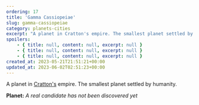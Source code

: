 ```yaml
---
ordering: 17
title: 'Gamma Cassiopeiae'
slug: gamma-cassiopeiae
category: planets-cities
excerpt: "A planet in Cratton's empire. The smallest planet settled by humanity.\nPlanet:\nA real candidate has..."
spoilers:
    - { title: null, content: null, excerpt: null }
    - { title: null, content: null, excerpt: null }
    - { title: null, content: null, excerpt: null }
created_at: 2023-05-21T21:51:21+00:00
updated_at: 2023-06-02T02:51:23+00:00
---
```

A planet in [Cratton's](/category/planets-cities/cratton) empire. The smallest planet settled by humanity.

**Planet:**
*A real candidate has not been discovered yet*